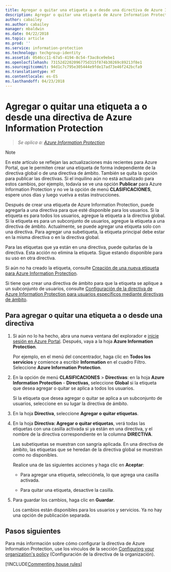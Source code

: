 ```yaml
---
title: Agregar o quitar una etiqueta a o desde una directiva de Azure Information Protection
description: Agregar o quitar una etiqueta de Azure Information Protection a o desde la directiva global para todos los usuarios, o hacia o desde una directiva de ámbito para un subconjunto de usuarios.
author: cabailey
ms.author: cabailey
manager: mbaldwin
ms.date: 04/22/2018
ms.topic: article
ms.prod: ''
ms.service: information-protection
ms.technology: techgroup-identity
ms.assetid: 0546cc11-67a5-4194-8c54-f3ac8ce9ebe1
ms.openlocfilehash: 73152d2202096775d315f874b30269c89213f8e1
ms.sourcegitcommit: 94d1c7c795e305444e9fde17ad73e46f242bcfa9
ms.translationtype: HT
ms.contentlocale: es-ES
ms.lasthandoff: 04/23/2018
---
```

# <a name="add-or-remove-a-label-to-or-from-an-azure-information-protection-policy"></a>Agregar o quitar una etiqueta a o desde una directiva de Azure Information Protection

>*Se aplica a: [Azure Information Protection](https://azure.microsoft.com/pricing/details/information-protection)*

>[!NOTE]
> En este artículo se reflejan las actualizaciones más recientes para Azure Portal, que le permiten crear una etiqueta de forma independiente de la directiva global o de una directiva de ámbito. También se quita la opción para publicar las directivas. Si el inquilino aún no está actualizado para estos cambios, por ejemplo, todavía se ve una opción **Publicar** para Azure Information Protection y no ve la opción de menú **CLASIFICACIONES**, espere unos días y luego vuelva a estas instrucciones.  

Después de crear una etiqueta de Azure Information Protection, puede agregarla a una directiva para que esté disponible para los usuarios. Si la etiqueta es para todos los usuarios, agregue la etiqueta a la directiva global. Si la etiqueta es para un subconjunto de usuarios, agregue la etiqueta a una directiva de ámbito. Actualmente, se puede agregar una etiqueta solo con una directiva. Para agregar una subetiqueta, la etiqueta principal debe estar en la misma directiva o en la directiva global.

Para las etiquetas que ya están en una directiva, puede quitarlas de la directiva. Esta acción no elimina la etiqueta. Sigue estando disponible para su uso en otra directiva.

Si aún no ha creado la etiqueta, consulte [Creación de una nueva etiqueta para Azure Information Protection](configure-policy-new-label.md).

Si tiene que crear una directiva de ámbito para que la etiqueta se aplique a un subconjunto de usuarios, consulte [Configuración de la directiva de Azure Information Protection para usuarios específicos mediante directivas de ámbito](configure-policy-scope.md).

## <a name="to-add-or-remove-a-label-to-or-from-a-policy"></a>Para agregar o quitar una etiqueta a o desde una directiva

1. Si aún no lo ha hecho, abra una nueva ventana del explorador e [inicie sesión en Azure Portal](configure-policy.md#signing-in-to-the-azure-portal). Después, vaya a la hoja **Azure Information Protection**.
    
    Por ejemplo, en el menú del concentrador, haga clic en **Todos los servicios** y comience a escribir **Information** en el cuadro Filtro. Seleccione **Azure Information Protection**.

2. En la opción de menú **CLASIFICACIONES** > **Directivas**: en la hoja **Azure Information Protection** - **Directivas**, seleccione **Global** si la etiqueta que desea agregar o quitar se aplica a todos los usuarios.

    Si la etiqueta que desea agregar o quitar se aplica a un subconjunto de usuarios, seleccione en su lugar la directiva de ámbito.

3. En la hoja **Directiva**, seleccione **Agregar o quitar etiquetas**.

4. En la hoja **Directiva: Agregar o quitar etiquetas**, verá todas las etiquetas con una casilla activada si ya están en una directiva, y el nombre de la directiva correspondiente en la columna **DIRECTIVA**.
     
    Las subetiquetas se muestran con sangría aplicada. En una directiva de ámbito, las etiquetas que se heredan de la directiva global se muestran como no disponibles.
    
    Realice una de las siguientes acciones y haga clic en **Aceptar**:
    
    - Para agregar una etiqueta, selecciónela, lo que agrega una casilla activada.
    
    - Para quitar una etiqueta, desactive la casilla.
  
5. Para guardar los cambios, haga clic en **Guardar**.
   
    Los cambios están disponibles para los usuarios y servicios. Ya no hay una opción de publicación separada.


## <a name="next-steps"></a>Pasos siguientes

Para más información sobre cómo configurar la directiva de Azure Information Protection, use los vínculos de la sección [Configuring your organization's policy](configure-policy.md#configuring-your-organizations-policy) (Configuración de la directiva de la organización).  

[!INCLUDE[Commenting house rules](../includes/houserules.md)]
